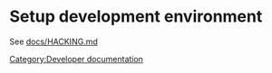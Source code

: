 # Setup development environment

See
[docs/HACKING.md](https://github.com/pitivi/pitivi/blob/master/docs/HACKING.md)

[Category:Developer
documentation](Category:Developer_documentation.md)
